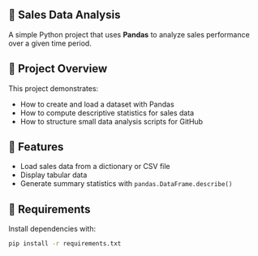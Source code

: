 ## 🛒 Sales Data Analysis

A simple Python project that uses **Pandas** to analyze sales performance over a given time period.

## 📂 Project Overview
This project demonstrates:
- How to create and load a dataset with Pandas
- How to compute descriptive statistics for sales data
- How to structure small data analysis scripts for GitHub

## 🚀 Features
- Load sales data from a dictionary or CSV file
- Display tabular data
- Generate summary statistics with `pandas.DataFrame.describe()`

## 🧰 Requirements
Install dependencies with:
```bash
pip install -r requirements.txt
